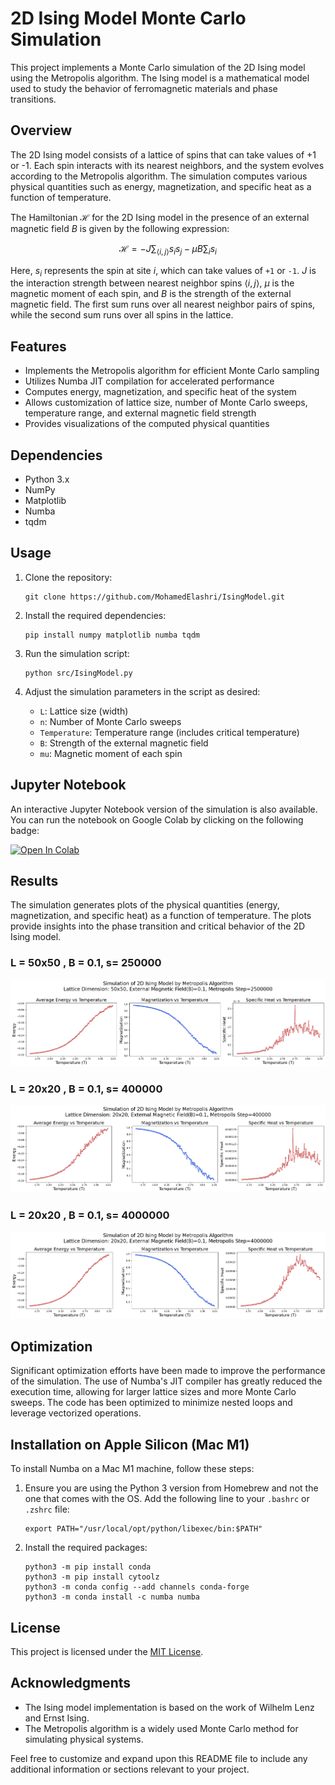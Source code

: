 # 2D Ising Model Monte Carlo Simulation

This project implements a Monte Carlo simulation of the 2D Ising model using the Metropolis algorithm. The Ising model is a mathematical model used to study the behavior of ferromagnetic materials and phase transitions.

## Overview

The 2D Ising model consists of a lattice of spins that can take values of +1 or -1. Each spin interacts with its nearest neighbors, and the system evolves according to the Metropolis algorithm. The simulation computes various physical quantities such as energy, magnetization, and specific heat as a function of temperature.

The Hamiltonian $\mathcal{H}$ for the 2D Ising model in the presence of an external magnetic field  $B$ is given by the following expression:

```math
\mathcal{H} = -J \sum_{\langle i, j \rangle} s_i s_j - \mu B \sum_i s_i
```

Here, $s_i$ represents the spin at site $i$, which can take values of `+1` or `-1`. $J$ is the interaction strength between nearest neighbor spins $\langle i, j \rangle$,  $\mu$ is the magnetic moment of each spin, and $B$ is the strength of the external magnetic field. The first sum runs over all nearest neighbor pairs of spins, while the second sum runs over all spins in the lattice.

## Features

- Implements the Metropolis algorithm for efficient Monte Carlo sampling
- Utilizes Numba JIT compilation for accelerated performance
- Computes energy, magnetization, and specific heat of the system
- Allows customization of lattice size, number of Monte Carlo sweeps, temperature range, and external magnetic field strength
- Provides visualizations of the computed physical quantities

## Dependencies

- Python 3.x
- NumPy
- Matplotlib
- Numba
- tqdm

## Usage

1. Clone the repository:
   ```
   git clone https://github.com/MohamedElashri/IsingModel.git
   ```

2. Install the required dependencies:
   ```
   pip install numpy matplotlib numba tqdm
   ```

3. Run the simulation script:
   ```
   python src/IsingModel.py
   ```

4. Adjust the simulation parameters in the script as desired:
   - `L`: Lattice size (width)
   - `n`: Number of Monte Carlo sweeps
   - `Temperature`: Temperature range (includes critical temperature)
   - `B`: Strength of the external magnetic field
   - `mu`: Magnetic moment of each spin

## Jupyter Notebook

An interactive Jupyter Notebook version of the simulation is also available. You can run the notebook on Google Colab by clicking on the following badge:

[![Open In Colab](https://colab.research.google.com/assets/colab-badge.svg)](https://colab.research.google.com/github/MohamedElashri/IsingModel/blob/main/Ising.ipynb)

## Results

The simulation generates plots of the physical quantities (energy, magnetization, and specific heat) as a function of temperature. The plots provide insights into the phase transition and critical behavior of the 2D Ising model.

### L = 50x50 , B = 0.1, s= 250000
![fig1](plots/fig1.png)

### L = 20x20 , B = 0.1, s= 400000
![fi2](plots/fig2.png)

### L = 20x20 , B = 0.1, s= 4000000
![fig3](plots/fig3.png)


## Optimization

Significant optimization efforts have been made to improve the performance of the simulation. The use of Numba's JIT compiler has greatly reduced the execution time, allowing for larger lattice sizes and more Monte Carlo sweeps. The code has been optimized to minimize nested loops and leverage vectorized operations.

## Installation on Apple Silicon (Mac M1)

To install Numba on a Mac M1 machine, follow these steps:

1. Ensure you are using the Python 3 version from Homebrew and not the one that comes with the OS. Add the following line to your `.bashrc` or `.zshrc` file:
   ```
   export PATH="/usr/local/opt/python/libexec/bin:$PATH"
   ```

2. Install the required packages:
   ```
   python3 -m pip install conda
   python3 -m pip install cytoolz
   python3 -m conda config --add channels conda-forge
   python3 -m conda install -c numba numba
   ```

## License

This project is licensed under the [MIT License](LICENSE).

## Acknowledgments

- The Ising model implementation is based on the work of Wilhelm Lenz and Ernst Ising.
- The Metropolis algorithm is a widely used Monte Carlo method for simulating physical systems.

Feel free to customize and expand upon this README file to include any additional information or sections relevant to your project.
